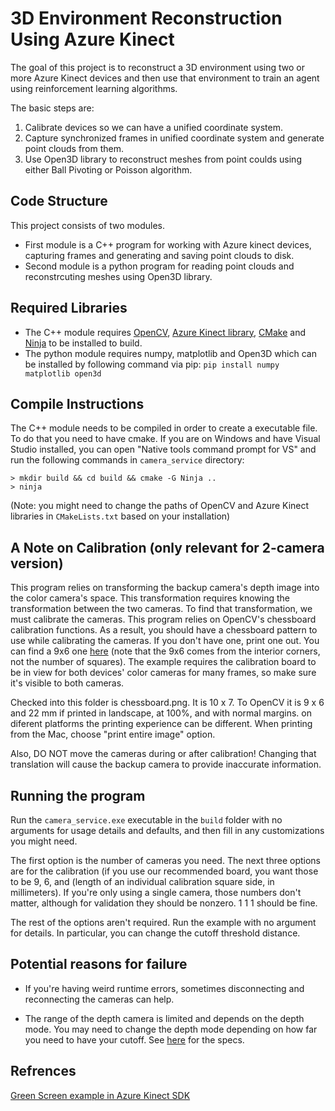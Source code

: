 # 3D Environment Reconstruction Using Azure Kinect

The goal of this project is to reconstruct a 3D environment using two or more Azure Kinect devices and then use that environment to train an agent using reinforcement learning algorithms.

The basic steps are:
  1. Calibrate devices so we can have a unified coordinate system.
  2. Capture synchronized frames in unified coordinate system and generate point clouds from them.
  3. Use Open3D library to reconstruct meshes from point coulds using either Ball Pivoting or Poisson algorithm.

## Code Structure

This project consists of two modules. 
  - First module is a C++ program for working with Azure kinect devices, capturing frames and generating and saving point clouds to disk.
  - Second module is a python program for reading point clouds and reconstrcuting meshes using Open3D library.

## Required Libraries

  - The C++ module requires [OpenCV](https://opencv.org/releases/), [Azure Kinect library](https://docs.microsoft.com/en-us/azure/kinect-dk/set-up-azure-kinect-dk), [CMake](https://cmake.org/install/) and [Ninja](https://github.com/rwols/CMakeBuilder/wiki/Ninja-for-Windows-Installation-Instructions) to be installed to build.
  - The python module requires numpy, matplotlib and Open3D which can be installed by following command via pip:
`pip install numpy matplotlib open3d`

## Compile Instructions

The C++ module needs to be compiled in order to create a executable file. To do that you need to have cmake. If you are on Windows and have Visual Studio installed, you can open "Native tools command prompt for VS" and run the following commands in `camera_service`
 directory:
 ```
 > mkdir build && cd build && cmake -G Ninja ..
 > ninja
 ```
 (Note: you might need to change the paths of OpenCV and Azure Kinect libraries in `CMakeLists.txt` based on your installation)
 
## A Note on Calibration (only relevant for 2-camera version)

This program relies on transforming the backup camera's depth image into the color camera's space. This transformation requires knowing the transformation between the two cameras. To find that transformation, we must calibrate the cameras.
This program relies on OpenCV's chessboard calibration functions. As a result, you should have a chessboard pattern to use while calibrating the cameras. If you don't have one, print one out. You can find a 9x6 one
[here](https://docs.opencv.org/2.4/_downloads/pattern.png) (note that the 9x6 comes from the interior corners, not the number of squares). The example requires the calibration board to be in view for both devices' color cameras for many frames, so make sure it's visible to both cameras.

Checked into this folder is chessboard.png. It is 10 x 7. To OpenCV it is 9 x 6 and 22 mm if printed in landscape, at 100%, and with normal margins. on diferent platforms the printing experience can be different. When printing from the Mac, choose "print entire image" option.

Also, DO NOT move the cameras during or after calibration! Changing that translation will cause the backup camera to provide inaccurate information.

## Running the program

Run the `camera_service.exe` executable in the `build` folder with no arguments for usage details and defaults, and then fill in any customizations you might need.

The first option is the number of cameras you need. The next three options are for the calibration (if you use our recommended board, you want those to be 9, 6, and (length of an individual calibration square side, in millimeters). If you're only using a single camera, those numbers don't matter, although for validation they should be nonzero. 1 1 1 should be fine.

The rest of the options aren't required. Run the example with no argument for details. In particular, you can change the cutoff threshold distance.

## Potential reasons for failure

- If you're having weird runtime errors, sometimes disconnecting and reconnecting the cameras can help.

- The range of the depth camera is limited and depends on the depth mode. You may need to change the depth mode depending on how far you need to have your cutoff. See [here](https://docs.microsoft.com/en-us/azure/Kinect-dk/hardware-specification) for the specs.

## Refrences

[Green Screen example in Azure Kinect SDK](https://github.com/microsoft/Azure-Kinect-Sensor-SDK/tree/develop/examples/green_screen)
